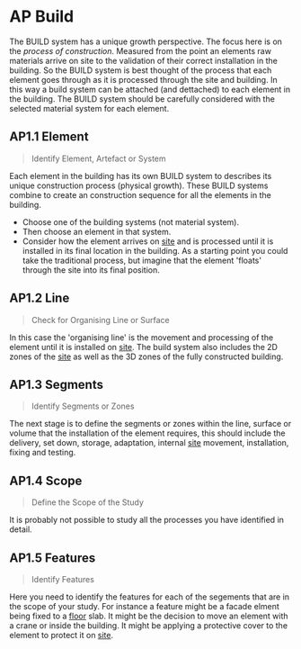 # AP Build 

The BUILD system has a unique growth perspective. The focus here is on the _process of construction_. Measured from the point an elements raw materials arrive on site to the validation of their correct installation in the building. So the BUILD system is best thought of the process that each element goes through as it is processed through the site and building. In this way a build system can be attached (and dettached) to each element in the building. The BUILD system should be carefully considered with the selected material system for each element.

## AP1.1 Element
> Identify Element, Artefact or System

Each element in the building has its own BUILD system to describes its unique construction process (physical growth). These BUILD systems combine to create an construction sequence for all the elements in the building. 
* Choose one of the building systems (not material system).
* Then choose an element in that system. 
* Consider how the element arrives on [site] and is processed until it is installed in its final location in the building. As a starting point you could take the traditional process, but imagine that the element 'floats' through the site into its final position.

## AP1.2 Line
> Check for Organising Line or Surface

In this case the 'organising line' is the movement and processing of the element until it is installed on [site]. The build system also includes the 2D zones of the [site] as well as the 3D zones of the fully constructed building.

## AP1.3 Segments
> Identify Segments or Zones

The next stage is to define the segments or zones within the line, surface or volume that the installation of the element requires, this should include the delivery, set down, storage, adaptation, internal [site] movement, installation, fixing and testing.

## AP1.4 Scope
> Define the Scope of the Study

It is probably not possible to study all the processes you have identified in detail. 

## AP1.5 Features
> Identify Features

Here you need to identify the features for each of the segements that are in the scope of your study. For instance a feature might be a facade elment being fixed to a [floor] slab. It might be the decision to move an element with a crane or inside the building. It might be applying a protective cover to the element to protect it on [site].


[site]: /Agile/Systems/Site
[floor]: /Agile/Systems/Floor
[Facade]: /Agile/Systems/Facade
[Core]: /Agile/Systems/Core
[Space]: /Agile/Systems/Space
[Structure]: /Agile/Systems/Structure
[Services]: /Agile/Systems/Services
[Fire]: /Agile/Systems/Fire
[Materials]: /Agile/Systems/Materials
[Build]: /Agile/Systems/Build
